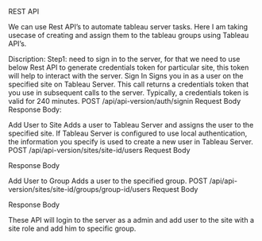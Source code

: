 REST API

We can use Rest API’s to automate tableau server tasks.
Here I am taking usecase of creating and assign them to the tableau groups using Tableau API’s.

Discription:
Step1: need to sign in to the server, for that we need to use below Rest API to generate credentials token for particular site, this token will help to interact with the server.
Sign In
Signs you in as a user on the specified site on Tableau Server. This call returns a credentials token that you use in subsequent calls to the server. Typically, a credentials token is valid for 240 minutes. 
POST /api/api-version/auth/signin
Request Body
<tsRequest>
  <credentials name="username" password="password" >
    <site contentUrl="content-url" />
  </credentials>
</tsRequest>
Response Body:
<tsResponse>
  <credentials token="authentication-token" >
    <site id="site-id" contentUrl="content-url" />
    <user id="user-id-of-signed-in-user" />
  </credentials>
</tsResponse>

Add User to Site
Adds a user to Tableau Server and assigns the user to the specified site. If Tableau Server is configured to use local authentication, the information you specify is used to create a new user in Tableau Server.
POST /api/api-version/sites/site-id/users
Request Body
<tsRequest>
  <user name="user-name"
        siteRole="site-role"
        authSetting="auth-setting" />
</tsRequest>

Response Body
<tsResponse>
  <user id="user-id"
   name="user-name"
   siteRole="site-role"
   authSetting="auth-setting" />
</tsResponse>

Add User to Group
Adds a user to the specified group.
POST /api/api-version/sites/site-id/groups/group-id/users
Request Body

<tsRequest>
  <user id="user-id" />
</tsRequest>

Response Body
<tsResponse>
  <user id="user-id"
    name="user-name"
    siteRole="site-role" />
</tsResponse>

These API will login to the server as a admin and add user to the site with a site role and add him to specific group.
